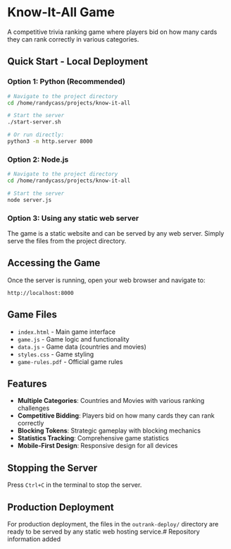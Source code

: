 # Know-It-All Game

A competitive trivia ranking game where players bid on how many cards they can rank correctly in various categories.

## Quick Start - Local Deployment

### Option 1: Python (Recommended)
```bash
# Navigate to the project directory
cd /home/randycass/projects/know-it-all

# Start the server
./start-server.sh

# Or run directly:
python3 -m http.server 8000
```

### Option 2: Node.js
```bash
# Navigate to the project directory
cd /home/randycass/projects/know-it-all

# Start the server
node server.js
```

### Option 3: Using any static web server
The game is a static website and can be served by any web server. Simply serve the files from the project directory.

## Accessing the Game

Once the server is running, open your web browser and navigate to:
```
http://localhost:8000
```

## Game Files

- `index.html` - Main game interface
- `game.js` - Game logic and functionality
- `data.js` - Game data (countries and movies)
- `styles.css` - Game styling
- `game-rules.pdf` - Official game rules

## Features

- **Multiple Categories**: Countries and Movies with various ranking challenges
- **Competitive Bidding**: Players bid on how many cards they can rank correctly
- **Blocking Tokens**: Strategic gameplay with blocking mechanics
- **Statistics Tracking**: Comprehensive game statistics
- **Mobile-First Design**: Responsive design for all devices

## Stopping the Server

Press `Ctrl+C` in the terminal to stop the server.

## Production Deployment

For production deployment, the files in the `outrank-deploy/` directory are ready to be served by any static web hosting service.# Repository information added

